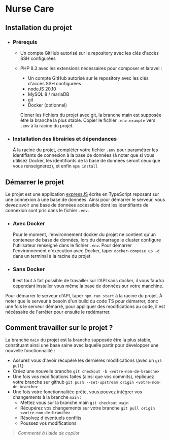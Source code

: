 # Nurse Care

## Installation du projet

- ### Prérequis

  - Un compte GitHub autorisé sur le repository avec les clés d'accès SSH configurées
  - PHP 8.3 avec les extensions nécéssaires pour composer et laravel :

    - Un compte GitHub autorisé sur le repository avec les clés d'accès SSH configurées
    - nodeJS 20.10
    - MySQL 8 / mariaDB
    - git
    - Docker (optionnel)

    Cloner les fichiers du projet avec git, la branche main est supposée être la branche la plus stable. Copier le fichier `.env.example` vers `.env` à la racine du projet.

- ### Installation des librairies et dépendances

  À la racine du projet, compléter votre fichier `.env` pour paramétrer les identifiants de connexion à la base de données (à noter que si vous utilisez Docker, les identifiants de la base de données seront ceux que vous renseignerez), et enfin `npm install`

## Démarrer le projet

Le projet est une application [expressJS](https://expressjs.com/fr/) écrite en TypeScript reposant sur une connexion à une base de données. Ainsi pour démarrer le serveur, vous devez avoir une base de données accessible dont les identifiants de connexion sont pris dans le fichier `.env`.

- ### Avec Docker

  Pour le moment, l'environnement docker du projet ne contient qu'un conteneur de base de données, lors du démarrage le cluster configure l'utilisateur renseigné dans le fichier `.env`. Pour démarrer l'environnement d'exécution avec Docker, taper `docker-compose up -d` dans un terminal à la racine du projet

- ### Sans Docker

  Il est tout à fait possible de travailler sur l'API sans docker, il vous faudra cependant installer vous même la base de données sur votre manchine.

Pour démarrer le serveur d'API, taper `npm run start` à la racine du projet. À noter que le serveur à besoin d'un build du code TS pour démarrer, donc une fois le serveur démarré, pour appliquer des modifications au code, il est nécéssaire de l'arrêter pour ensuite le redémarrer.

## Comment travailler sur le projet ?

La branche `main` du projet est la branche supposée être la plus stable, constituant ainsi une base saine avec laquelle partir pour développer une nouvelle fonctionnalité :

- Assurez vous d'avoir récupéré les dernières modifications (avec un `git pull`)
- Créez une nouvelle branche `git checkout -b <votre-nom-de-branche>`
- Une fois vos modifications faites (ainsi que vos commits), répliquez votre branche sur github `git push --set-upstream origin <votre-nom-de-branche>`
- Une fois votre fonctionnalitée prête, vous pouvez intégrer vos changements à la branche `main` :
  - Mettez vous sur la branche main `git checkout main`
  - Récupérez vos changements sur votre branche `git pull origin <votre-nom-de-branche>`
  - Résolvez d'éventuels conflits
  - Poussez vos modifications

> _Commenté à l'aide de copilot_

